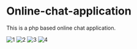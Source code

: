# Online-chat-application
This is a php based online chat application.

![1](https://user-images.githubusercontent.com/49247268/138855232-0ff1da1e-08fa-48cf-b4aa-c839c3ac9857.PNG)
![2](https://user-images.githubusercontent.com/49247268/138855261-a277a3e4-597d-4882-9b5e-9a8a01abbbf1.PNG)
![3](https://user-images.githubusercontent.com/49247268/138855272-bf1baf1c-7ba8-434b-9f10-4d968dbddef6.PNG)
![4](https://user-images.githubusercontent.com/49247268/138855274-7c944d72-2612-4653-a125-ee091e0635e9.PNG)
